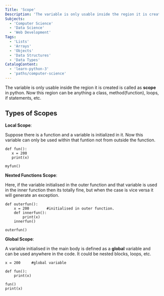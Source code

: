 ```yaml
---
Title: 'Scope'
Description: 'The variable is only usable inside the region it is created is called as scope in python'
Subjects:
  - 'Computer Science'
  - 'Data Science'
  - 'Web Development'
Tags:
  - 'Lists'
  - 'Arrays'
  - 'Objects'
  - 'Data Structures'
  - 'Data Types'
CatalogContent:
  - 'learn-python-3'
  - 'paths/computer-science'
---
```


The variable is only usable inside the region it is created is called as **scope** in python. Now this region can be anything a class, method(function), loops, if statements, etc.

## Types of Scopes
 **Local Scope**: 
 
 Suppose there is a function and a variable is initialized in it. Now this variable can only be used within that funtion not from outside the function.

 ~~~
def fun():
    x = 200
    print(x)

myfun()
 ~~~

**Nexted Functions Scope**:

Here, if the variable initialised in the outer function and that variable is used in the inner function then its totally fine, but when the case is vice versa it will generate an exception.
```
def outerfun():
    x = 200        #initialised in outer function.
    def innerfun():
        print(x)
    innerfun()

outerfun()
```

**Global Scope**:

A variable initialised in the main body is defined as a **global** variable and can be used anywhere in the code. It could be nested blocks, loops, etc.
```
x = 200     #global variable

def fun():
    print(x)

fun()
print(x)
```